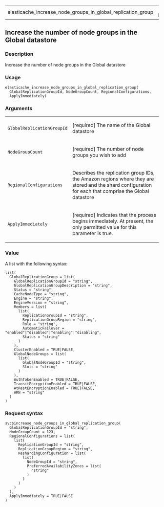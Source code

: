 <table style="width: 100%;">
<tbody>
<tr class="odd">
<td>elasticache_increase_node_groups_in_global_replication_group</td>
<td style="text-align: right;">R Documentation</td>
</tr>
</tbody>
</table>

## Increase the number of node groups in the Global datastore

### Description

Increase the number of node groups in the Global datastore

### Usage

    elasticache_increase_node_groups_in_global_replication_group(
      GlobalReplicationGroupId, NodeGroupCount, RegionalConfigurations,
      ApplyImmediately)

### Arguments

<table>
<colgroup>
<col style="width: 35%" />
<col style="width: 65%" />
</colgroup>
<tbody>
<tr class="odd">
<td><code
id="elasticache_increase_node_groups_in_global_replication_group_:_GlobalReplicationGroupId">GlobalReplicationGroupId</code></td>
<td><p>[required] The name of the Global datastore</p></td>
</tr>
<tr class="even">
<td><code
id="elasticache_increase_node_groups_in_global_replication_group_:_NodeGroupCount">NodeGroupCount</code></td>
<td><p>[required] The number of node groups you wish to add</p></td>
</tr>
<tr class="odd">
<td><code
id="elasticache_increase_node_groups_in_global_replication_group_:_RegionalConfigurations">RegionalConfigurations</code></td>
<td><p>Describes the replication group IDs, the Amazon regions where
they are stored and the shard configuration for each that comprise the
Global datastore</p></td>
</tr>
<tr class="even">
<td><code
id="elasticache_increase_node_groups_in_global_replication_group_:_ApplyImmediately">ApplyImmediately</code></td>
<td><p>[required] Indicates that the process begins immediately. At
present, the only permitted value for this parameter is true.</p></td>
</tr>
</tbody>
</table>

### Value

A list with the following syntax:

    list(
      GlobalReplicationGroup = list(
        GlobalReplicationGroupId = "string",
        GlobalReplicationGroupDescription = "string",
        Status = "string",
        CacheNodeType = "string",
        Engine = "string",
        EngineVersion = "string",
        Members = list(
          list(
            ReplicationGroupId = "string",
            ReplicationGroupRegion = "string",
            Role = "string",
            AutomaticFailover = "enabled"|"disabled"|"enabling"|"disabling",
            Status = "string"
          )
        ),
        ClusterEnabled = TRUE|FALSE,
        GlobalNodeGroups = list(
          list(
            GlobalNodeGroupId = "string",
            Slots = "string"
          )
        ),
        AuthTokenEnabled = TRUE|FALSE,
        TransitEncryptionEnabled = TRUE|FALSE,
        AtRestEncryptionEnabled = TRUE|FALSE,
        ARN = "string"
      )
    )

### Request syntax

    svc$increase_node_groups_in_global_replication_group(
      GlobalReplicationGroupId = "string",
      NodeGroupCount = 123,
      RegionalConfigurations = list(
        list(
          ReplicationGroupId = "string",
          ReplicationGroupRegion = "string",
          ReshardingConfiguration = list(
            list(
              NodeGroupId = "string",
              PreferredAvailabilityZones = list(
                "string"
              )
            )
          )
        )
      ),
      ApplyImmediately = TRUE|FALSE
    )
